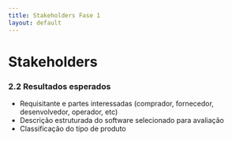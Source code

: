 ```yaml
---
title: Stakeholders Fase 1
layout: default
---
```


# Stakeholders

### 2.2 Resultados esperados
- Requisitante e partes interessadas (comprador, fornecedor, desenvolvedor, operador, etc)
- Descrição estruturada do software selecionado para avaliação
- Classificação do tipo de produto

